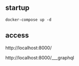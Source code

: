 ## startup

`docker-compose up -d`

## access

http://localhost:8000/

http://localhost:8000/___graphql

